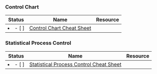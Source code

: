 ### Control Chart
| Status | Name | Resource |
| ---|---|---|
| <li>- [ ] </li> | [Control Chart Cheat Sheet](https://github.com/lc4695/CheatSheet/blob/main/Quality-Control/Control%20Chart%20Cheat%20Sheet.pdf) | 

### Statistical Process Control
| Status | Name | Resource |
| ---|---|---|
| <li>- [ ] </li> | [Statistical Process Control Cheat Sheet](https://github.com/lc4695/CheatSheet/blob/main/Quality-Control/Statistical%20Process%20Control%20Cheat%20Sheet.pdf) | 
